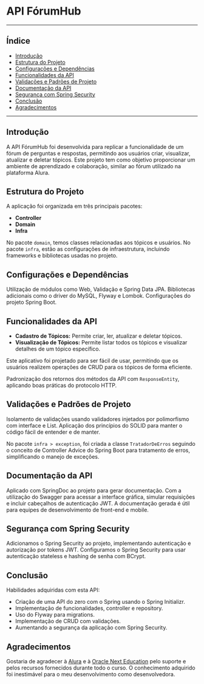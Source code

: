 # API FórumHub
***
## Índice
- [Introdução](#introdução)
- [Estrutura do Projeto](#estrutura-do-projeto)
- [Configurações e Dependências](#configurações-e-dependências)
- [Funcionalidades da API](#funcionalidades-da-api)
- [Validações e Padrões de Projeto](#validações-e-padrões-de-projeto)
- [Documentação da API](#documentação-da-api)
- [Segurança com Spring Security](#segurança-com-spring-security)
- [Conclusão](#conclusão)
- [Agradecimentos](#agradecimentos)
***

## Introdução
A API FórumHub foi desenvolvida para replicar a funcionalidade de um fórum de perguntas e respostas, permitindo aos usuários criar, visualizar, atualizar e deletar tópicos. Este projeto tem como objetivo proporcionar um ambiente de aprendizado e colaboração, similar ao fórum utilizado na plataforma Alura.

## Estrutura do Projeto
A aplicação foi organizada em três principais pacotes:
- **Controller**
- **Domain**
- **Infra**

No pacote `domain`, temos classes relacionadas aos tópicos e usuários. No pacote `infra`, estão as configurações de infraestrutura, incluindo frameworks e bibliotecas usadas no projeto.

## Configurações e Dependências
Utilização de módulos como Web, Validação e Spring Data JPA. Bibliotecas adicionais como o driver do MySQL, Flyway e Lombok. Configurações do projeto Spring Boot.

## Funcionalidades da API
- **Cadastro de Tópicos:** Permite criar, ler, atualizar e deletar tópicos.
- **Visualização de Tópicos:** Permite listar todos os tópicos e visualizar detalhes de um tópico específico.

Este aplicativo foi projetado para ser fácil de usar, permitindo que os usuários realizem operações de CRUD para os tópicos de forma eficiente.


Padronização dos retornos dos métodos da API com `ResponseEntity`, aplicando boas práticas do protocolo HTTP.

## Validações e Padrões de Projeto
Isolamento de validações usando validadores injetados por polimorfismo com interface e List. Aplicação dos princípios do SOLID para manter o código fácil de entender e de manter.

No pacote `infra > exception`, foi criada a classe `TratadorDeErros` seguindo o conceito de Controller Advice do Spring Boot para tratamento de erros, simplificando o manejo de exceções.

## Documentação da API
Aplicado com SpringDoc ao projeto para gerar documentação. Com a utilização do Swagger para acessar a interface gráfica, simular requisições e incluir cabeçalhos de autenticação JWT. A documentação gerada é útil para equipes de desenvolvimento de front-end e mobile.

## Segurança com Spring Security
Adicionamos o Spring Security ao projeto, implementando autenticação e autorização por tokens JWT. Configuramos o Spring Security para usar autenticação stateless e hashing de senha com BCrypt.

## Conclusão
Habilidades adquiridas com esta API:
- Criação de uma API do zero com o Spring usando o Spring Initializr.
- Implementação de funcionalidades, controller e repository.
- Uso do Flyway para migrations.
- Implementação de CRUD com validações.
- Aumentando a segurança da aplicação com Spring Security.

## Agradecimentos
Gostaria de agradecer à [Alura](https://www.alura.com.br) e à [Oracle Next Education](https://www.oracle.com/br/education/oracle-next-education/) pelo suporte e pelos recursos fornecidos durante todo o curso. O conhecimento adquirido foi inestimável para o meu desenvolvimento como desenvolvedora.
